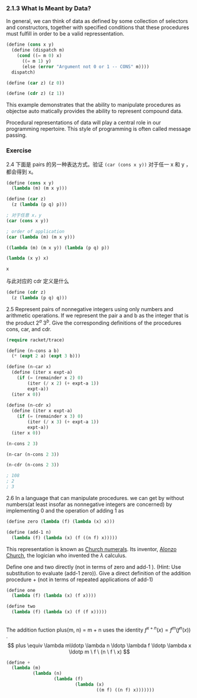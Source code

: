 ### 2.1.3 What Is Meant by Data?



In general, we can think of data as defined by some collection of selectors and constructors, together with specified conditions that these procedures must fulfill in order to be a valid repressentation. 



```lisp
(define (cons x y)
  (define (dispatch m)
    (cond ((= m 0) x)
      ((= m 1) y)
      (else (error "Argument not 0 or 1 -- CONS" m))))
  dispatch)

(define (car z) (z 0))

(define (cdr z) (z 1))
```



This example demonstrates that the ability to manipulate procedures as objectse auto matically provides the ability to represent compound data. 



Procedural representations of data will play a central role in our programming repertoire. This style of programming is often called message passing. 



### Exercise 

2.4  下面是 pairs 的另一种表达方式。验证 `(car (cons x y))` 对于任一 x 和 y ，都会得到 x。

```lisp
(define (cons x y)
  (lambda (m) (m x y)))

(define (car z)
  (z (lambda (p q) p)))

```



```lisp
; 对于任意 x，y
(car (cons x y))

; order of application
(car (lambda (m) (m x y)))

((lambda (m) (m x y)) (lambda (p q) p))

(lambda (x y) x)

x
```



与此对应的 cdr 定义是什么

```lisp
(define (cdr z)
  (z (lambda (p q) q)))
```



2.5 Represent pairs of nonnegative integers using only numbers and arithmetic operations. If we represent the pair a and b as the integer that is the product $2^a$ $3^b$. Give the corresponding definitions of the procedures cons, car, and cdr.

```lisp
(require racket/trace)

(define (n-cons a b)
  (* (expt 2 a) (expt 3 b)))

(define (n-car x)
  (define (iter x expt-a)
    (if (= (remainder x 2) 0)
        (iter (/ x 2) (+ expt-a 1))
        expt-a))
  (iter x 0))
        
(define (n-cdr x)
  (define (iter x expt-a)
    (if (= (remainder x 3) 0)
        (iter (/ x 3) (+ expt-a 1))
        expt-a))
  (iter x 0))

(n-cons 2 3)

(n-car (n-cons 2 3))

(n-cdr (n-cons 2 3))

; 108
; 2
; 3 
```



2.6 In a language that can manipulate procedures. we can get by without numbers(at least insofar as nonnegative integers are concerned) by implementing 0 and the operation of adding 1 as

```lisp
(define zero (lambda (f) (lambda (x) x)))

(define (add-1 n)
  (lambda (f) (lambda (x) (f ((n f) x)))))

```

This representation is known as [Church numerals](https://www.wikiwand.com/en/Church_encoding#/Church_numerals). Its inventor, [Alonzo Church](https://www.wikiwand.com/en/Alonzo_Church), the logician who invented the $\lambda$ calculus. 

Define one and two directly (not in terms of zero and add-1 ). (Hint: Use substitution to evaluate (add-1 zero)). Give a direct definition of the addition procedure + (not in terms of repeated applications of add-1)

```lisp
(define one
  (lambda (f) (lambda (x) (f x))))

(define two
  (lambda (f) (lambda (x) (f (f x)))))
  
```

The addition fuction plus(m, n) = m + n uses the identity $f^{x+n}(x) = f^m(f^n(x))$ .
$$
plus \equiv \lambda m\ldotp \lambda n \ldotp \lambda f \ldotp \lambda x \ldotp m \ f \  (n \ f \ x)
$$

```lisp
(define +
  (lambda (m) 
          (lambda (n) 
                  (lambda (f) 
                          (lambda (x) 
                                  ((m f) ((n f) x)))))))

```

